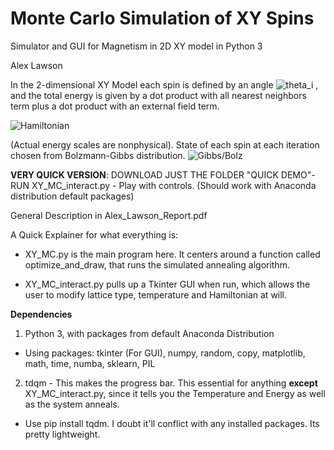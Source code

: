 # Monte Carlo Simulation of XY Spins
Simulator and GUI for Magnetism in 2D XY model in Python 3

Alex Lawson 

In the 2-dimensional XY Model each spin is defined by an angle <img src="https://latex.codecogs.com/svg.latex?\Large&space;\theta_i" title="theta_i" /> , and the total energy is given by a dot product with all nearest neighbors term  plus a dot product with an external field term. 

<img src="https://latex.codecogs.com/svg.latex?\Large&space;H=\sum_{<ij>}Jcos(\theta_i-\theta_j)+\sum_{i}Bcos(\theta_i)" title="Hamiltonian" /> 

(Actual energy scales are nonphysical). State of each spin at each iteration chosen from Bolzmann-Gibbs distribution.
<img src="https://latex.codecogs.com/svg.latex?\Large&space;Prob(E_i)=\frac{1}{Z}e^{\frac{-E_i}{k_BT}},Z=\sum_{i}e^{\frac{-E_i}{k_BT}}" title="Gibbs/Bolz" />

__VERY QUICK VERSION__: DOWNLOAD JUST THE FOLDER "QUICK DEMO"- RUN XY_MC_interact.py - Play with controls. 
(Should work with Anaconda distribution default packages)

General Description in Alex_Lawson_Report.pdf

A Quick Explainer for what everything is:

  - XY_MC.py is the main program here. It centers around a function called optimize_and_draw, that runs the simulated annealing algorithm.

  - XY_MC_interact.py pulls up a Tkinter GUI when run, which allows the user to modify lattice type, temperature and Hamiltonian at will. 

__Dependencies__
1) Python 3, with packages from default Anaconda Distribution
  - Using packages: tkinter (For GUI), numpy, random, copy, matplotlib, math, time, numba, sklearn, PIL

2) tdqm - This makes the progress bar. This essential for anything **except** XY_MC_interact.py, since it tells you the Temperature and Energy as well as the system anneals. 
  - Use pip install tqdm. I doubt it'll conflict with any installed packages. Its pretty lightweight. 
